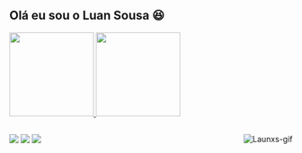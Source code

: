 
## Olá eu sou o Luan Sousa 😆

<div>
  <a href="https://github.com/Launxs">
  <img height="150em" src="https://github-readme-stats.vercel.app/api?username=Launxs&show_icons=true&theme=radical&include_all_commits=true&count_private=true"/>
  <img height="150em" src="https://github-readme-stats.vercel.app/api/top-langs/?username=Launxs&layout=compact&langs_count=7&theme=radical"/>
</div>

</div>

##

<div> 
  <a href="https://instagram.com/launxs" target="_blank"><img src="https://img.shields.io/badge/-Instagram-%23E4405F?style=for-the-badge&logo=instagram&logoColor=white" target="_blank"></a>
  <a href = "mailto:luan19472@gmail.com"><img src="https://img.shields.io/badge/-Gmail-%23333?style=for-the-badge&logo=gmail&logoColor=white" target="_blank"></a>
  <a href="https://discord.gg/754039476568981584" target="_blank"><img src="https://img.shields.io/badge/Discord-7289DA?style=for-the-badge&logo=discord&logoColor=white" target="_blank"></a> 
  <img align="right" alt="Launxs-gif" src="">
</div>
